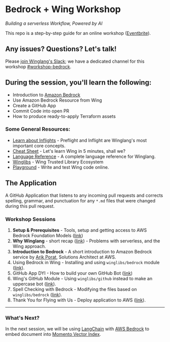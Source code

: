 
# Bedrock + Wing Workshop

_Building a serverless Workflow, Powered by AI_

This repo is a step-by-step guide for an online workshop ([Eventbrite](https://www.eventbrite.com/e/amazon-bedrock-winglang-tickets-769562721817)).

## Any issues? Questions? Let's talk!

Please [join Winglang's Slack](https://t.winglang.io/slack); we have a dedicated channel for this workshop [#workshop-bedrock](https://winglang.slack.com/archives/C06BWT4PC30).

## During the session, you'll learn the following:

- Introduction to [Amazon Bedrock](https://aws.amazon.com/bedrock/)
- Use Amazon Bedrock Resource from Wing
- Create a GitHub App
- Commit Code into open PR
- How to produce ready-to-apply Terraform assets

### Some General Resources:

- [Learn about Inflights](https://www.winglang.io/docs/concepts/inflights) - Preflight and Inflight are Winglang's most important core concepts.
- [Cheat Sheet](./cheatsheet.md) - Let's learn Wing in 5 minutes, shall we?  
- [Language Reference](https://www.winglang.io/docs/language-reference) - A complete language reference for Winglang.  
- [Winglibs](https://github.com/winglang/winglibs) - Wing Trusted Library Ecosystem
- [Playground](https://www.winglang.io/play/) - Write and test Wing code online.

## The Application

A GitHub Application that listens to any incoming pull requests and corrects spelling, grammar, and punctuation for any `*.md` files that were changed during this pull request.


### Workshop Sessions

1. **Setup & Prerequisites** - Tools, setup and getting access to AWS Bedrock Foundation Models ([link](./01-setup.md))  
2. **Why Winglang** - short recap ([link](https://raw.githubusercontent.com/ekeren/react-wing-workshop/main/assets/why.pdf)) - Problems with serverless, and the Wing approach.  
3. **Introduction to Bedrock** - A short introduction to Amazon Bedrock service by [Arik Porat](https://www.linkedin.com/in/arik-porat-15419426/), Solutions Architect at AWS.
4. Using Bedrock in Wing - Installing and using `winglibs/bedrock` module ([link](./04-bedrock.md)). 
5. GitHub App DYI - How to build your own GitHub Bot ([link](./05-github-diy.md))
6. Wing's GitHub Module - Using `winglibs/github` instead to make an uppercase bot ([link](./06-github-winglibs.md)).
7. Spell Checking with Bedrock - Modifying the files based on `winglibs/bedrock` ([link]((./07-wrap.md))).
8. Thank You for Flying with Us - Deploy application to AWS ([link]((./08-deploy.md))).

---

### What's Next?

In the next session, we will be using [LangChain](https://www.langchain.com/) with [AWS Bedrock](https://aws.amazon.com/bedrock/) to embed document into [Momento Vector Index](https://docs.momentohq.com/vector-index).


